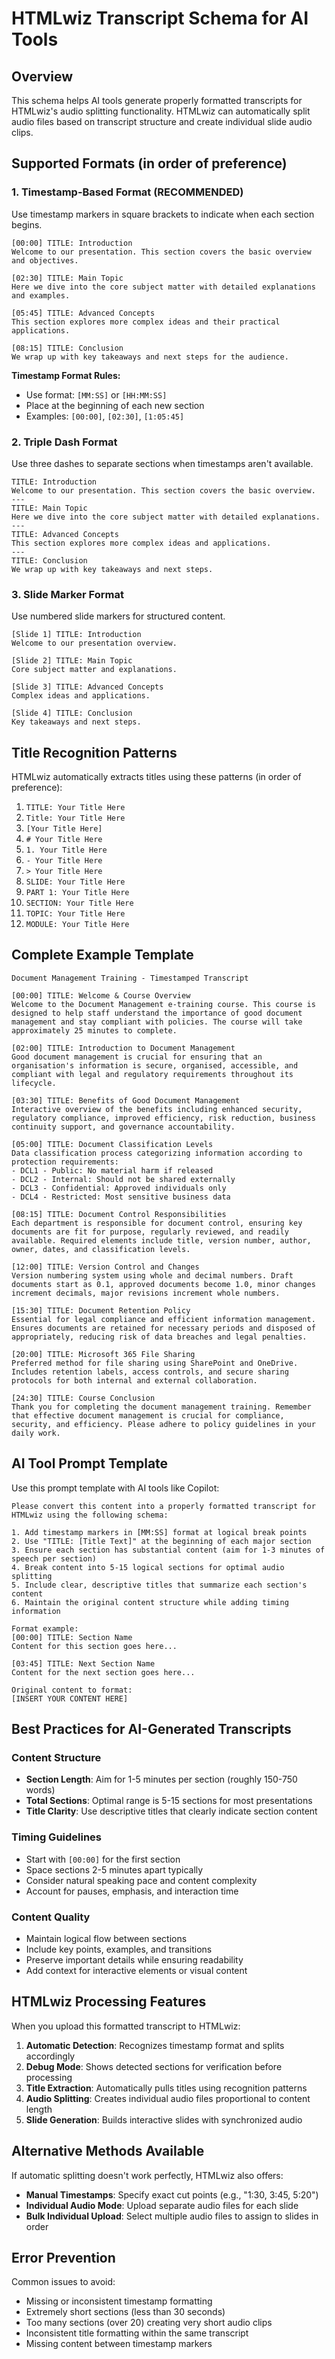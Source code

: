 # HTMLwiz Transcript Schema for AI Tools

## Overview
This schema helps AI tools generate properly formatted transcripts for HTMLwiz's audio splitting functionality. HTMLwiz can automatically split audio files based on transcript structure and create individual slide audio clips.

## Supported Formats (in order of preference)

### 1. Timestamp-Based Format (RECOMMENDED)
Use timestamp markers in square brackets to indicate when each section begins.

```
[00:00] TITLE: Introduction
Welcome to our presentation. This section covers the basic overview and objectives.

[02:30] TITLE: Main Topic
Here we dive into the core subject matter with detailed explanations and examples.

[05:45] TITLE: Advanced Concepts
This section explores more complex ideas and their practical applications.

[08:15] TITLE: Conclusion
We wrap up with key takeaways and next steps for the audience.
```

**Timestamp Format Rules:**
- Use format: `[MM:SS]` or `[HH:MM:SS]`
- Place at the beginning of each new section
- Examples: `[00:00]`, `[02:30]`, `[1:05:45]`

### 2. Triple Dash Format
Use three dashes to separate sections when timestamps aren't available.

```
TITLE: Introduction
Welcome to our presentation. This section covers the basic overview.
---
TITLE: Main Topic
Here we dive into the core subject matter with detailed explanations.
---
TITLE: Advanced Concepts
This section explores more complex ideas and applications.
---
TITLE: Conclusion
We wrap up with key takeaways and next steps.
```

### 3. Slide Marker Format
Use numbered slide markers for structured content.

```
[Slide 1] TITLE: Introduction
Welcome to our presentation overview.

[Slide 2] TITLE: Main Topic
Core subject matter and explanations.

[Slide 3] TITLE: Advanced Concepts
Complex ideas and applications.

[Slide 4] TITLE: Conclusion
Key takeaways and next steps.
```

## Title Recognition Patterns

HTMLwiz automatically extracts titles using these patterns (in order of preference):

1. `TITLE: Your Title Here`
2. `Title: Your Title Here`
3. `[Your Title Here]`
4. `# Your Title Here`
5. `1. Your Title Here`
6. `- Your Title Here`
7. `> Your Title Here`
8. `SLIDE: Your Title Here`
9. `PART 1: Your Title Here`
10. `SECTION: Your Title Here`
11. `TOPIC: Your Title Here`
12. `MODULE: Your Title Here`

## Complete Example Template

```
Document Management Training - Timestamped Transcript

[00:00] TITLE: Welcome & Course Overview
Welcome to the Document Management e-training course. This course is designed to help staff understand the importance of good document management and stay compliant with policies. The course will take approximately 25 minutes to complete.

[02:00] TITLE: Introduction to Document Management
Good document management is crucial for ensuring that an organisation's information is secure, organised, accessible, and compliant with legal and regulatory requirements throughout its lifecycle.

[03:30] TITLE: Benefits of Good Document Management
Interactive overview of the benefits including enhanced security, regulatory compliance, improved efficiency, risk reduction, business continuity support, and governance accountability.

[05:00] TITLE: Document Classification Levels
Data classification process categorizing information according to protection requirements:
- DCL1 - Public: No material harm if released
- DCL2 - Internal: Should not be shared externally
- DCL3 - Confidential: Approved individuals only
- DCL4 - Restricted: Most sensitive business data

[08:15] TITLE: Document Control Responsibilities
Each department is responsible for document control, ensuring key documents are fit for purpose, regularly reviewed, and readily available. Required elements include title, version number, author, owner, dates, and classification levels.

[12:00] TITLE: Version Control and Changes
Version numbering system using whole and decimal numbers. Draft documents start as 0.1, approved documents become 1.0, minor changes increment decimals, major revisions increment whole numbers.

[15:30] TITLE: Document Retention Policy
Essential for legal compliance and efficient information management. Ensures documents are retained for necessary periods and disposed of appropriately, reducing risk of data breaches and legal penalties.

[20:00] TITLE: Microsoft 365 File Sharing
Preferred method for file sharing using SharePoint and OneDrive. Includes retention labels, access controls, and secure sharing protocols for both internal and external collaboration.

[24:30] TITLE: Course Conclusion
Thank you for completing the document management training. Remember that effective document management is crucial for compliance, security, and efficiency. Please adhere to policy guidelines in your daily work.
```

## AI Tool Prompt Template

Use this prompt template with AI tools like Copilot:

```
Please convert this content into a properly formatted transcript for HTMLwiz using the following schema:

1. Add timestamp markers in [MM:SS] format at logical break points
2. Use "TITLE: [Title Text]" at the beginning of each major section
3. Ensure each section has substantial content (aim for 1-3 minutes of speech per section)
4. Break content into 5-15 logical sections for optimal audio splitting
5. Include clear, descriptive titles that summarize each section's content
6. Maintain the original content structure while adding timing information

Format example:
[00:00] TITLE: Section Name
Content for this section goes here...

[03:45] TITLE: Next Section Name  
Content for the next section goes here...

Original content to format:
[INSERT YOUR CONTENT HERE]
```

## Best Practices for AI-Generated Transcripts

### Content Structure
- **Section Length**: Aim for 1-5 minutes per section (roughly 150-750 words)
- **Total Sections**: Optimal range is 5-15 sections for most presentations
- **Title Clarity**: Use descriptive titles that clearly indicate section content

### Timing Guidelines
- Start with `[00:00]` for the first section
- Space sections 2-5 minutes apart typically
- Consider natural speaking pace and content complexity
- Account for pauses, emphasis, and interaction time

### Content Quality
- Maintain logical flow between sections
- Include key points, examples, and transitions
- Preserve important details while ensuring readability
- Add context for interactive elements or visual content

## HTMLwiz Processing Features

When you upload this formatted transcript to HTMLwiz:

1. **Automatic Detection**: Recognizes timestamp format and splits accordingly
2. **Debug Mode**: Shows detected sections for verification before processing
3. **Title Extraction**: Automatically pulls titles using recognition patterns
4. **Audio Splitting**: Creates individual audio files proportional to content length
5. **Slide Generation**: Builds interactive slides with synchronized audio

## Alternative Methods Available

If automatic splitting doesn't work perfectly, HTMLwiz also offers:

- **Manual Timestamps**: Specify exact cut points (e.g., "1:30, 3:45, 5:20")
- **Individual Audio Mode**: Upload separate audio files for each slide
- **Bulk Individual Upload**: Select multiple audio files to assign to slides in order

## Error Prevention

Common issues to avoid:
- Missing or inconsistent timestamp formatting
- Extremely short sections (less than 30 seconds)
- Too many sections (over 20) creating very short audio clips
- Inconsistent title formatting within the same transcript
- Missing content between timestamp markers 